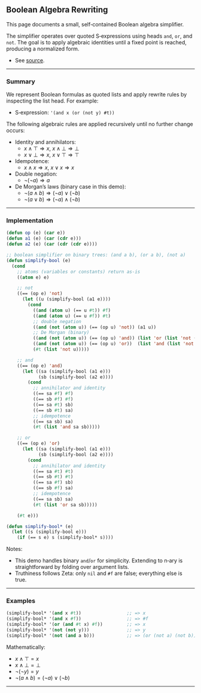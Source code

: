 ## Boolean Algebra Rewriting 

This page documents a small, self‑contained Boolean algebra simplifier. 

The simplifier operates over quoted S‑expressions using heads `and`, `or`, and `not`. The goal is to apply algebraic identities until a fixed point is reached, producing a normalized form.

- See [source](../tests/test_boolean_rewrite.py).

---

### Summary

We represent Boolean formulas as quoted lists and apply rewrite rules by inspecting the list head. For example:

- S‑expression: `'(and x (or (not y) #t))`

The following algebraic rules are applied recursively until no further change occurs:

- Identity and annihilators:
  - $x \land \top \Rightarrow x$, $x \land \bot \Rightarrow \bot$
  - $x \lor \bot \Rightarrow x$, $x \lor \top \Rightarrow \top$
- Idempotence:
  - $x \land x \Rightarrow x$, $x \lor x \Rightarrow x$
- Double negation:
  - $\lnot(\lnot a) \Rightarrow a$
- De Morgan’s laws (binary case in this demo):
  - $\lnot(a \land b) \Rightarrow (\lnot a) \lor (\lnot b)$
  - $\lnot(a \lor b) \Rightarrow (\lnot a) \land (\lnot b)$

---

### Implementation

```lisp
(defun op (e) (car e))
(defun a1 (e) (car (cdr e)))
(defun a2 (e) (car (cdr (cdr e))))

;; boolean simplifier on binary trees: (and a b), (or a b), (not a)
(defun simplify-bool (e)
  (cond
    ;; atoms (variables or constants) return as-is
    ((atom e) e)

    ;; not
    ((== (op e) 'not)
      (let ((u (simplify-bool (a1 e))))
        (cond
          ((and (atom u) (== u #t)) #f)
          ((and (atom u) (== u #f)) #t)
          ;; double negation
          ((and (not (atom u)) (== (op u) 'not)) (a1 u))
          ;; De Morgan (binary)
          ((and (not (atom u)) (== (op u) 'and)) (list 'or (list 'not (a1 u)) (list 'not (a2 u))))
          ((and (not (atom u)) (== (op u) 'or))  (list 'and (list 'not (a1 u)) (list 'not (a2 u))))
          (#t (list 'not u)))))

    ;; and
    ((== (op e) 'and)
      (let ((sa (simplify-bool (a1 e)))
            (sb (simplify-bool (a2 e))))
        (cond
          ;; annihilator and identity
          ((== sa #f) #f)
          ((== sb #f) #f)
          ((== sa #t) sb)
          ((== sb #t) sa)
          ;; idempotence
          ((== sa sb) sa)
          (#t (list 'and sa sb)))))

    ;; or
    ((== (op e) 'or)
      (let ((sa (simplify-bool (a1 e)))
            (sb (simplify-bool (a2 e))))
        (cond
          ;; annihilator and identity
          ((== sa #t) #t)
          ((== sb #t) #t)
          ((== sa #f) sb)
          ((== sb #f) sa)
          ;; idempotence
          ((== sa sb) sa)
          (#t (list 'or sa sb)))))

    (#t e)))

(defun simplify-bool* (e)
  (let ((s (simplify-bool e)))
    (if (== s e) s (simplify-bool* s))))
```

Notes:
- This demo handles binary `and`/`or` for simplicity. Extending to n‑ary is straightforward by folding over argument lists.
- Truthiness follows Zeta: only `nil` and `#f` are false; everything else is true.

---

### Examples

```lisp
(simplify-bool* '(and x #t))                 ;; => x
(simplify-bool* '(and x #f))                 ;; => #f
(simplify-bool* '(or (and #t x) #f))         ;; => x
(simplify-bool* '(not (not y)))              ;; => y
(simplify-bool* '(not (and a b)))            ;; => (or (not a) (not b))
```

Mathematically:
- $x \land \top = x$
- $x \land \bot = \bot$
- $\lnot(\lnot y) = y$
- $\lnot(a \land b) = (\lnot a) \lor (\lnot b)$

---
